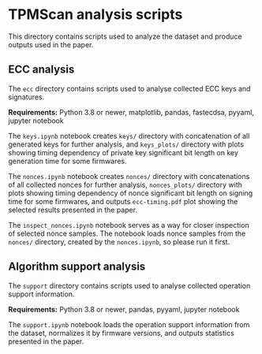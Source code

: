 # TPMScan analysis scripts

This directory contains scripts used to analyze the dataset and produce outputs used in the paper.

## ECC analysis

The `ecc` directory contains scripts used to analyse collected ECC keys and signatures.

**Requirements:** Python 3.8 or newer, matplotlib, pandas, fastecdsa, pyyaml, jupyter notebook

The `keys.ipynb` notebook creates `keys/` directory with concatenation of all generated keys for further analysis, and `keys_plots/` directory with plots showing timing dependency of private key significant bit length on key generation time for some firmwares.

The `nonces.ipynb` notebook creates `nonces/` directory with concatenations of all collected nonces for further analysis, `nonces_plots/` directory with plots showing timing dependency of nonce significant bit length on signing time for some firmwares, and outputs `ecc-timing.pdf` plot showing the selected results presented in the paper.

The `inspect_nonces.ipynb` notebook serves as a way for closer inspection of selected nonce samples. The notebook loads nonce samples from the `nonces/` directory, created by the `nonces.ipynb`, so please run it first.

## Algorithm support analysis

The `support` directory contains scripts used to analyse collected operation support information.

**Requirements:** Python 3.8 or newer, pandas, pyyaml, jupyter notebook

The `support.ipynb` notebook loads the operation support information from the dataset, normalizes it by firmware versions, and outputs statistics presented in the paper.
